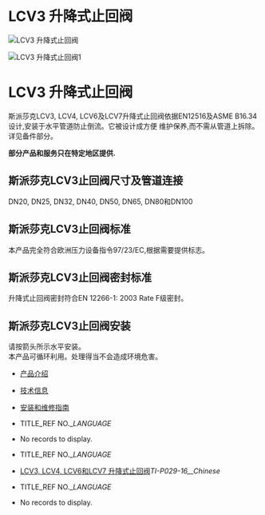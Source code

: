 

# LCV3 升降式止回阀

![LCV3 升降式止回阀](/d/file/check-valves/27bd3e5854d0c4ef9551337f25ec51b2.jpg)

![LCV3 升降式止回阀1](/d/file/check-valves/27bd3e5854d0c4ef9551337f25ec51b2.jpg)

# LCV3 升降式止回阀

斯派莎克LCV3, LCV4, LCV6及LCV7升降式止回阀依据EN12516及ASME B16.34设计,安装于水平管道防止倒流。它被设计成方便 维护保养,而不需从管道上拆除。详见备件部分。

**部分产品和服务只在特定地区提供.**

## 斯派莎克LCV3止回阀尺寸及管道连接

DN20, DN25, DN32, DN40, DN50, DN65, DN80和DN100

## 斯派莎克LCV3止回阀标准

本产品完全符合欧洲压力设备指令97/23/EC,根据需要提供标志。

## 斯派莎克LCV3止回阀密封标准

升降式止回阀密封符合EN 12266-1: 2003 Rate F级密封。

## 斯派莎克LCV3止回阀安装

请按箭头所示水平安装。  
本产品可循环利用。处理得当不会造成环境危害。

-   [产品介绍](javascript:navactive(1);)
-   [技术信息](javascript:navactive(2);)
-   [安装和维修指南](javascript:navactive(3);)

-   TITLE_REF NO.__LANGUAGE_
-   No records to display.

-   TITLE_REF NO.__LANGUAGE_
-   [LCV3, LCV4, LCV6和LCV7 升降式止回阀](/d/pdf/TI-P029-16-LCV3,%20LCV4,%20LCV6和LCV7%20升降式止回阀.pdf)_TI-P029-16__Chinese_

-   TITLE_REF NO.__LANGUAGE_
-   No records to display.
